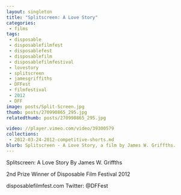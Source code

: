```yaml
---
layout: singleton
title: "Splitscreen: A Love Story"
categories:
 - films
tags:
 - disposable
 - disposablefilmfest
 - disposablefest
 - disposablefilm
 - disposablefilmfestival
 - lovestory
 - splitscreen
 - jamesgriffiths
 - DFFest
 - filmfestival
 - 2012
 - DFF
image: posts/Split-Screen.jpg
thumb: posts/270990865_295.jpg
relatedthumb: posts/270990865_295.jpg

video: //player.vimeo.com/video/39300579
collections:
 - 2012-03-24-2012-competitive-shorts.md
blurb: Splitscreen - A Love Story, a film by James W. Griffths.
---
```


Splitscreen: A Love Story
By James W. Griffths

2nd Prize Winner of Disposable Film Festival 2012

disposablefilmfest.com
Twitter: @DFFest